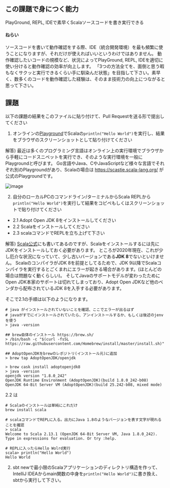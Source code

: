 ## この課題で身につく能力

PlayGround, REPL, IDEで素早くScalaソースコードを書き実行できる

#### ねらい

ソースコードを書いて動作確認をする際、IDE（統合開発環境）を最も頻繁に使うことになりますが、それだけが使えればいいというわけではありません。
動作確認したいコードの規模など、状況によってPlayGround, REPL, IDEを適切に使い分けると動作確認の効率が向上します。
「3つの方法全てを、面倒と思う暇もなくサクッと実行できるくらい手に馴染んだ状態」を目指して下さい。素早く、数多くのコードを動作確認した経験は、そのまま技術力の向上につながると思って下さい。

## 課題

以下の課題の結果をこのファイルに貼り付けて、Pull Requestを送る形で提出してください

1. オンラインの[Playground](https://scastie.scala-lang.org/)でScalaの`println("Hello World")`を実行し、結果をブラウザのスクリーンショットとして貼り付けてください

解答)
最近は多くのプログラミング言語はオンライン上の実行環境でブラウザから手軽にコードスニペットを実行でき、そのような実行環境を一般にPlaygroundと呼びます。
Go言語やJava、CやJavaScriptなど様々な言語でそれぞれ別のPlaygroundがあり、Scalaの場合は https://scastie.scala-lang.org/ が公式のPlaygroundです。

![image](https://user-images.githubusercontent.com/7414320/76193460-6373c700-6227-11ea-8f6d-0a3cc8997b46.png)

2. 自分のローカルPCのコマンドライン/ターミナルからScala REPLから`println("Hello World")`を実行して結果をコピペもしくはスクリーンショットで貼り付けてください
  - 2.1 Adopt Open JDK 8をインストールしてください
  - 2.2 Scalaをインストールしてください
  - 2.3 scalaコマンドでREPLを立ち上げて下さい
 
解答)
[Scala公式](https://www.scala-lang.org/download/)にも書いてあるのですが、Scalaをインストールするには先にJDKをインストールしておく必要があります。
ところが2020年現在、これが少し厄介な状況になっていて、少し古いバージョンである**JDK 8**でないといけません。
ScalaのコンパイラがJDK 8を前提としてるためで、JDK 9以降でScalaコンパイラを実行するとごくまれにエラーが起きる場合があります。(ほとんどの場合は問題なく動くらしい)。
そしてJavaのサポートモデルが変わったためにOpen JDK本家のサポートは切れてしまっており、Adopt Open JDKなど他のベンダから配布されているJDK 8を入手する必要があります。

そこで2.1の手順は以下のようになります。

```
# java がインストールされていないことを確認、ここでエラーが出るはず
# javaがすでにインストールされていたら、アンインストールするか、もしくは後述のjenvを使う
> java -version

## brew自体のインストール https://brew.sh/
> /bin/bash -c "$(curl -fsSL https://raw.githubusercontent.com/Homebrew/install/master/install.sh)"

## AdoptOpenJDKをbrewのレポジトリ(インストール元)に追加
> brew tap AdoptOpenJDK/openjdk

> brew cask install adoptopenjdk8
> java -version
openjdk version "1.8.0_242"
OpenJDK Runtime Environment (AdoptOpenJDK)(build 1.8.0_242-b08)
OpenJDK 64-Bit Server VM (AdoptOpenJDK)(build 25.242-b08, mixed mode)
```

2.2 は

```
# Scalaのインストールは単純にこれだけ
brew install scala

# scalaコマンドでREPLに入る。出力にJava 1.8のようなバージョンを表す文字が現れることを確認
> scala
Welcome to Scala 2.13.1 (OpenJDK 64-Bit Server VM, Java 1.8.0_242).
Type in expressions for evaluation. Or try :help.

# REPLに入ったらHello Wolrd実行
scala> println("Hello World")
Hello World
```

2. sbt newで最小限のScalaアプリケーションのディレクトリ構造を作って、IntelliJ IDEAからmain関数の中身を`println("Hello World")`に書き換え、sbtから実行して下さい。
